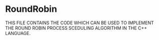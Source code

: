 # RoundRobin
THIS FILE CONTAINS THE CODE WHICH CAN BE USED TO IMPLEMENT THE ROUND ROBIN PROCESS SCEDULING ALGORITHM IN THE C++ LANGUAGE.

